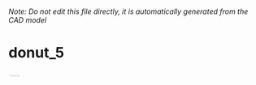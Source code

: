 ###### Note: Do not edit this file directly, it is automatically generated from the CAD model

# donut_5

![](/project.svg)



 

